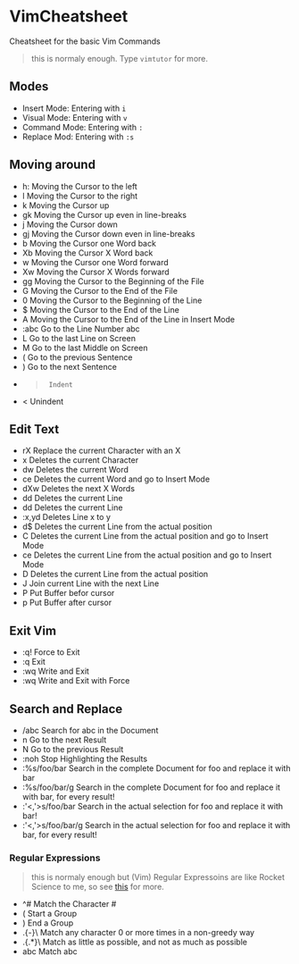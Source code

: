 # VimCheatsheet

Cheatsheet for the basic Vim Commands

> this is normaly enough. Type `vimtutor` for more. 

## Modes 

- Insert Mode: Entering with `i`
- Visual Mode: Entering with `v`
- Command Mode: Entering with `:` 
- Replace Mod: Entering with `:s`

## Moving around 

- h:    Moving the Cursor to the left
- l      Moving the Cursor to the right
- k      Moving the Cursor up
- gk     Moving the Cursor up even in line-breaks
- j      Moving the Cursor down
- gj     Moving the Cursor down even in line-breaks
- b      Moving the Cursor one Word back
- Xb     Moving the Cursor X Word back
- w      Moving the Cursor one Word forward
- Xw     Moving the Cursor X Words forward
- gg     Moving the Cursor to the Beginning of the File
- G      Moving the Cursor to the End of the File
- 0      Moving the Cursor to the Beginning of the Line
- $      Moving the Cursor to the End of the Line
- A      Moving the Cursor to the End of the Line in Insert Mode
- :abc   Go to the Line Number abc 
- L      Go to the last Line on Screen 
- M      Go to the last Middle on Screen 
- (      Go to the previous Sentence 
- )      Go to the next Sentence 
- >      Indent 
- <      Unindent 

## Edit Text 

- rX     Replace the current Character with an X
- x      Deletes the current Character
- dw     Deletes the current Word
- ce     Deletes the current Word and go to Insert Mode
- dXw    Deletes the next X Words
- dd     Deletes the current Line
- dd     Deletes the current Line
- :x,yd  Deletes Line x to y
- d\$     Deletes the current Line from the actual position
- C      Deletes the current Line from the actual position and go to Insert Mode
- ce      Deletes the current Line from the actual position and go to Insert Mode
- D      Deletes the current Line from the actual position 
- J      Join current Line with the next Line 
- P      Put Buffer befor cursor 
- p      Put Buffer after cursor 

## Exit Vim 

- :q!    Force to Exit
- :q     Exit
- :wq    Write and Exit
- :wq    Write and Exit with Force

## Search and Replace

- /abc               Search for abc in the Document
- n                  Go to the next Result
- N                  Go to the previous Result
- :noh               Stop Highlighting the Results
- :%s/foo/bar        Search in the complete Document for foo and replace it with bar
- :%s/foo/bar/g      Search in the complete Document for foo and replace it with bar, for every result!
- :'<,'>s/foo/bar    Search in the actual selection for foo and replace it with bar!
- :'<,'>s/foo/bar/g  Search in the actual selection for foo and replace it with bar, for every result!

### Regular Expressions 

> this is normaly enough but (Vim) Regular Expressoins are like Rocket Science to me, so see [this](http://www.vimregex.com/) for more. 

- ^#           Match the Character # 
- \(           Start a Group 
- \)           End a Group 
- .\{-}\       Match any character 0 or more times in a non-greedy way 
- .\{.*}\      Match as little as possible, and not as much as possible 
- abc          Match abc 
